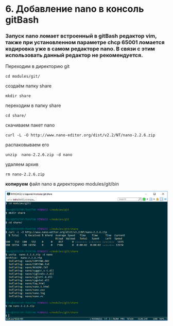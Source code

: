 # 6. Добавление nano в консоль gitBash
### Запуск nano ломает встроенный в gitBash редактор vim, также при установленном параметре chcp 65001 ломается кодировка уже в самом редакторе nano. В связи с этим использовать данный редактор не рекомендуется. 

Переходим в директорию git
```
cd modules/git/
```
создаём папку share
```
mkdir share
```
переходим в папку share
```
cd share/
```
скачиваем пакет nano
```
curl -L -O http://www.nano-editor.org/dist/v2.2/NT/nano-2.2.6.zip
```
распаковываем его
```
unzip  nano-2.2.6.zip -d nano
```
удаляем архив
```
rm nano-2.2.6.zip
```
**копируем** файл nano в директорию modules/git/bin

![Установка nano](img/install-nano.png "Установка nano")